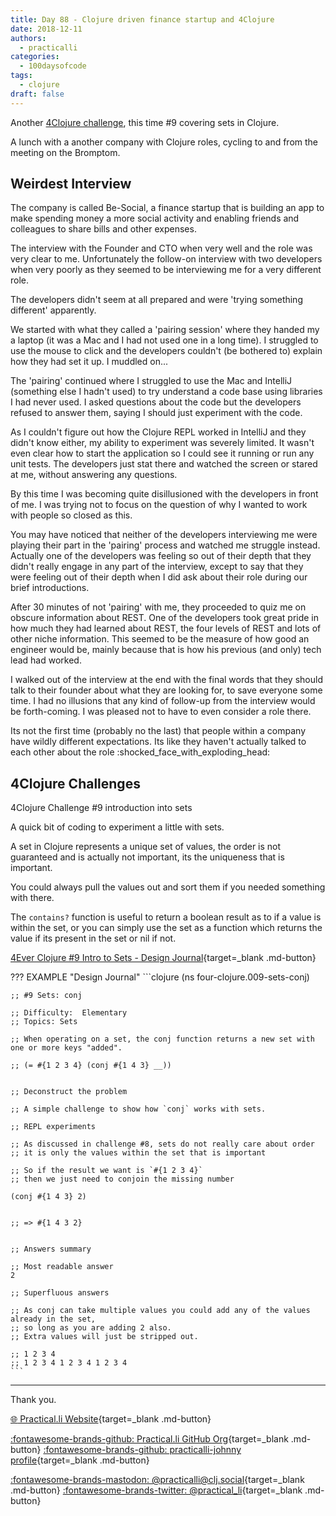 ```yaml
---
title: Day 88 - Clojure driven finance startup and 4Clojure
date: 2018-12-11
authors:
  - practicalli
categories:
  - 100daysofcode
tags:
  - clojure
draft: false
---
```


Another [4Clojure challenge](#4clojure-challenges), this time #9  covering sets in Clojure.

A lunch with a another company with Clojure roles, cycling to and from the meeting on the Bromptom.

## Weirdest Interview

The company is called Be-Social, a finance startup that is building an app to make spending money a more social activity and enabling friends and colleagues to share bills and other expenses.

The interview with the Founder and CTO when very well and the role was very clear to me. Unfortunately the follow-on interview with two developers when very poorly as they seemed to be interviewing me for a very different role.

The developers didn't seem at all prepared and were 'trying something different' apparently.

We started with what they called a 'pairing session' where they handed my a laptop (it was a Mac and I had not used one in a long time).  I struggled to use the mouse to click and the developers couldn't (be bothered to) explain how they had set it up.  I muddled on...

The 'pairing' continued where I struggled to use the Mac and IntelliJ (something else I hadn't used) to try understand a code base using libraries I had never used.  I asked questions about the code but the developers refused to answer them, saying I should just experiment with the code.

As I couldn't figure out how the Clojure REPL worked in IntelliJ and they didn't know either, my ability to experiment was severely limited.  It wasn't even clear how to start the application so I could see it running or run any unit tests.  The developers just stat there and watched the screen or stared at me, without answering any questions.

By this time I was becoming quite disillusioned with the developers in front of me.  I was trying not to focus on the question of why I wanted to work with people so closed as this.

You may have noticed that neither of the developers interviewing me were playing their part in the 'pairing' process and watched me struggle instead.  Actually one of the developers was feeling so out of their depth that they didn't really engage in any part of the interview, except to say that they were feeling out of their depth when I did ask about their role during our brief introductions.

After 30 minutes of not 'pairing' with me, they proceeded to quiz me on obscure information about REST.  One of the developers took great pride in how much they had learned about REST, the four levels of REST and lots of other niche information.  This seemed to be the measure of how good an engineer would be, mainly because that is how his previous (and only) tech lead had worked.

I walked out of the interview at the end with the final words that they should talk to their founder about what they are looking for, to save everyone some time.  I had no illusions that any kind of follow-up from the interview would be forth-coming.  I was pleased not to have to even consider a role there.

Its not the first time (probably no the last) that people within a company have wildly different expectations.  Its like they haven't actually talked to each other about the role :shocked_face_with_exploding_head:


<!-- more -->

## 4Clojure Challenges

4Clojure Challenge #9 introduction into sets

A quick bit of coding to experiment a little with sets.

A set in Clojure represents a unique set of values, the order is not guaranteed and is actually not important, its the uniqueness that is important.

You could always pull the values out and sort them if you needed something with there.

The `contains?` function is useful to return a boolean result as to if a value is within the set, or you can simply use the set as a function which returns the value if its present in the set or nil if not.

[4Ever Clojure #9 Intro to Sets - Design Journal](https://github.com/practicalli/four-clojure/blob/master/src/four_clojure/009_sets_conj.clj?raw=true){target=_blank .md-button}

??? EXAMPLE "Design Journal"
    ```clojure
    (ns four-clojure.009-sets-conj)

    ;; #9 Sets: conj

    ;; Difficulty:	Elementary
    ;; Topics: Sets

    ;; When operating on a set, the conj function returns a new set with one or more keys "added".

    ;; (= #{1 2 3 4} (conj #{1 4 3} __))


    ;; Deconstruct the problem

    ;; A simple challenge to show how `conj` works with sets.

    ;; REPL experiments

    ;; As discussed in challenge #8, sets do not really care about order
    ;; it is only the values within the set that is important

    ;; So if the result we want is `#{1 2 3 4}`
    ;; then we just need to conjoin the missing number

    (conj #{1 4 3} 2)


    ;; => #{1 4 3 2}


    ;; Answers summary

    ;; Most readable answer
    2

    ;; Superfluous answers

    ;; As conj can take multiple values you could add any of the values already in the set,
    ;; so long as you are adding 2 also.
    ;; Extra values will just be stripped out.

    ;; 1 2 3 4
    ;; 1 2 3 4 1 2 3 4 1 2 3 4
    ```

---
Thank you.

[:globe_with_meridians: Practical.li Website](https://practical.li){target=_blank .md-button}

[:fontawesome-brands-github: Practical.li GitHub Org](https://github.com/practicalli){target=_blank .md-button}
[:fontawesome-brands-github: practicalli-johnny profile](https://github.com/practicalli-johnny){target=_blank .md-button}

[:fontawesome-brands-mastodon: @practicalli@clj.social](https://clj.social/@practicalli){target=_blank .md-button}
[:fontawesome-brands-twitter: @practical_li](https://twitter.com/practcial_li){target=_blank .md-button}
